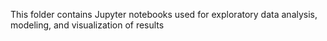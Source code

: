 This folder contains Jupyter notebooks used for exploratory data analysis, modeling, and visualization of results
